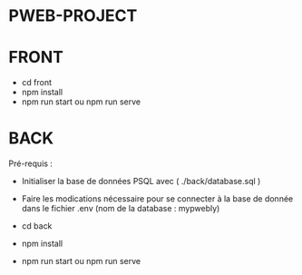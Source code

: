 # PWEB-PROJECT

# FRONT

- cd front
- npm install
- npm run start ou npm run serve

# BACK

Pré-requis :
- Initialiser la base de données PSQL avec ( ./back/database.sql )
- Faire les modications nécessaire pour se connecter à la base de donnée dans le fichier .env (nom de la database : mypwebly)

- cd back
- npm install
- npm run start ou npm run serve